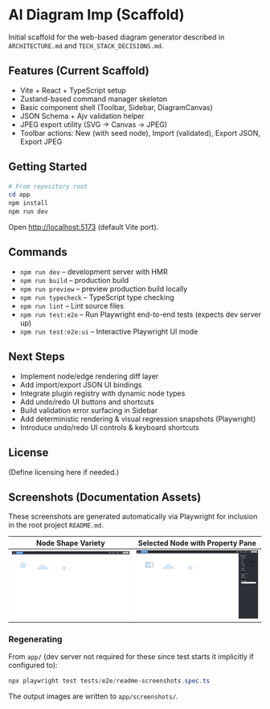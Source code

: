 # AI Diagram Imp (Scaffold)

Initial scaffold for the web-based diagram generator described in `ARCHITECTURE.md` and `TECH_STACK_DECISIONS.md`.

## Features (Current Scaffold)

- Vite + React + TypeScript setup
- Zustand-based command manager skeleton
- Basic component shell (Toolbar, Sidebar, DiagramCanvas)
- JSON Schema + Ajv validation helper
- JPEG export utility (SVG → Canvas → JPEG)
- Toolbar actions: New (with seed node), Import (validated), Export JSON, Export JPEG

## Getting Started

```powershell
# From repository root
cd app
npm install
npm run dev
```

Open <http://localhost:5173> (default Vite port).

## Commands

- `npm run dev` – development server with HMR
- `npm run build` – production build
- `npm run preview` – preview production build locally
- `npm run typecheck` – TypeScript type checking
- `npm run lint` – Lint source files
- `npm run test:e2e` – Run Playwright end-to-end tests (expects dev server up)
- `npm run test:e2e:ui` – Interactive Playwright UI mode

## Next Steps

- Implement node/edge rendering diff layer
- Add import/export JSON UI bindings
- Integrate plugin registry with dynamic node types
- Add undo/redo UI buttons and shortcuts
- Build validation error surfacing in Sidebar
- Add deterministic rendering & visual regression snapshots (Playwright)
- Introduce undo/redo UI controls & keyboard shortcuts

## License

(Define licensing here if needed.)

## Screenshots (Documentation Assets)

These screenshots are generated automatically via Playwright for inclusion in the root project `README.md`.

| Node Shape Variety | Selected Node with Property Pane |
|--------------------|----------------------------------|
| ![Diagram showing multiple nodes with varied shapes (square, triangle, star, ellipse, rectangle) laid out on canvas](./screenshots/readme-overview.png) | ![Selected node with properties panel open displaying editable fields including text input and shape selector](./screenshots/readme-property-pane.png) |

### Regenerating

From `app/` (dev server not required for these since test starts it implicitly if configured to):

```powershell
npx playwright test tests/e2e/readme-screenshots.spec.ts
```

The output images are written to `app/screenshots/`.
